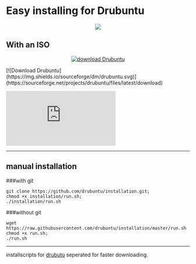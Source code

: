 # Easy installing for Drubuntu
<p align="center">
<img src="http://horvan.github.io/drubuntu/images/logo-text.png" />
</p>

## With an ISO
 
 <p align ="center">
 <a href="http://sourceforge.net/projects/drubuntu/files/latest/download"><img src="http://icons.iconarchive.com/icons/arrioch/senary-drive/512/Drive-Ubuntu-icon.png" alt="download Drubuntu" title="Download ISO" /></a>
</p>
[![Download Drubuntu](https://img.shields.io/sourceforge/dm/drubuntu.svg)](https://sourceforge.net/projects/drubuntu/files/latest/download) 


[![Download Drubuntu](https://sourceforge.net/sflogo.php?type=13&group_id=1804527)](https://sourceforge.net/p/drubuntu/)

___

## manual installation

###with git
```Shell
git clone https://github.com/drubuntu/installation.git;
chmod +x installation/run.sh;
./installation/run.sh
```
###without git
```Shell
wget https://raw.githubusercontent.com/drubuntu/installation/master/run.sh
chmod +x run.sh;
./run.sh
```
---
installscripts for  [drubutu](https://github.com/drubuntu/drubuntu "Drubuntu") seperated for faster downloading.



